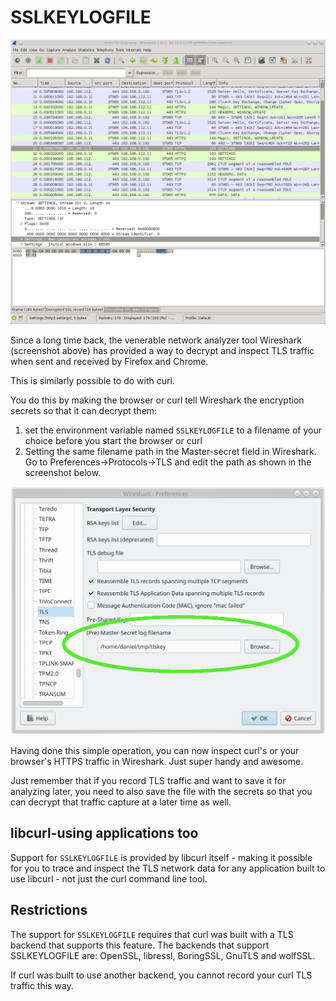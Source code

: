 # SSLKEYLOGFILE

![view network traffic with Wireshark](wireshark-screenshot.png)

Since a long time back, the venerable network analyzer tool Wireshark (screenshot above) has provided a way to decrypt and inspect TLS traffic when sent and received by Firefox and Chrome.

This is similarly possible to do with curl.

You do this by making the browser or curl tell Wireshark the encryption secrets so that it can decrypt them:

1. set the environment variable named `SSLKEYLOGFILE` to a filename of your choice before you start the browser or curl
2. Setting the same filename path in the Master-secret field in Wireshark. Go to Preferences->Protocols->TLS and edit the path as shown in the screenshot below.

![set the ssl key filename](wireshark-ssl-master-secret.png)

Having done this simple operation, you can now inspect curl's or your browser's HTTPS traffic in Wireshark. Just super handy and awesome.

Just remember that if you record TLS traffic and want to save it for analyzing later, you need to also save the file with the secrets so that you can decrypt that traffic capture at a later time as well.

## libcurl-using applications too

Support for `SSLKEYLOGFILE` is provided by libcurl itself - making it possible for you to trace and inspect the TLS network data for any application built to use libcurl - not just the curl command line tool.

## Restrictions

The support for `SSLKEYLOGFILE` requires that curl was built with a TLS
backend that supports this feature. The backends that support SSLKEYLOGFILE
are: OpenSSL, libressl, BoringSSL, GnuTLS and wolfSSL.

If curl was built to use another backend, you cannot record your curl TLS traffic this way.
